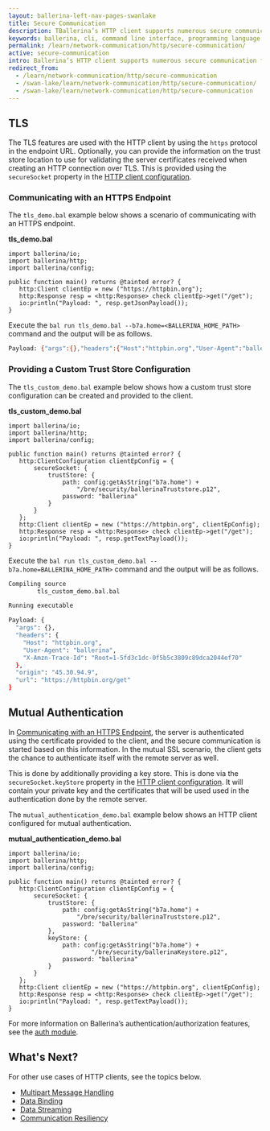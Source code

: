 ```yaml
---
layout: ballerina-left-nav-pages-swanlake
title: Secure Communication
description: TBallerina’s HTTP client supports numerous secure communication features such as Transport Level Security (TLS) and mutual authentication. 
keywords: ballerina, cli, command line interface, programming language
permalink: /learn/network-communication/http/secure-communication/
active: secure-communication
intro: Ballerina’s HTTP client supports numerous secure communication features such as Transport Level Security (TLS) and mutual authentication.   
redirect_from:
  - /learn/network-communication/http/secure-communication
  - /swan-lake/learn/network-communication/http/secure-communication/
  - /swan-lake/learn/network-communication/http/secure-communication
---
```


## TLS

The TLS features are used with the HTTP client by using the `https` protocol in the endpoint URL. Optionally, you can provide the information on the trust store location to use for validating the server certificates received when creating an HTTP connection over TLS. This is provided using the `secureSocket` property in the [HTTP client configuration](/learn/api-docs/ballerina/#/ballerina/http/1.0.6/http/records/ClientConfiguration). 

### Communicating with an HTTPS Endpoint

The `tls_demo.bal` example below shows a scenario of communicating with an HTTPS endpoint. 

**tls_demo.bal**
```ballerina
import ballerina/io;
import ballerina/http;
import ballerina/config;
 
public function main() returns @tainted error? {
   http:Client clientEp = new ("https://httpbin.org");
   http:Response resp = <http:Response> check clientEp->get("/get");
   io:println("Payload: ", resp.getJsonPayload());
}
```

Execute the `bal run tls_demo.bal --b7a.home=<BALLERINA_HOME_PATH>` command and the output will be as follows.

```bash
Payload: {"args":{},"headers":{"Host":"httpbin.org","User-Agent":"ballerina","X-Amzn-Trace-Id":"Root=1-5fd3bed7-6b8c04e179f3e1022231d67a"},"origin":"45.30.94.9","url":"https://httpbin.org/get"}
```

### Providing a Custom Trust Store Configuration

The `tls_custom_demo.bal` example below shows how a custom trust store configuration can be created and provided to the client.

**tls_custom_demo.bal**
```ballerina
import ballerina/io;
import ballerina/http;
import ballerina/config;
 
public function main() returns @tainted error? {
   http:ClientConfiguration clientEpConfig = {
       secureSocket: {
           trustStore: {
               path: config:getAsString("b7a.home") +
                   "/bre/security/ballerinaTruststore.p12",
               password: "ballerina"
           }
       }
   };
   http:Client clientEp = new ("https://httpbin.org", clientEpConfig);
   http:Response resp = <http:Response> check clientEp->get("/get");
   io:println("Payload: ", resp.getTextPayload());
}
```

Execute the `bal run tls_custom_demo.bal --b7a.home=BALLERINA_HOME_PATH>` command and the output will be as follows.

```bash
Compiling source
    	tls_custom_demo.bal.bal

Running executable

Payload: {
  "args": {},
  "headers": {
	"Host": "httpbin.org",
	"User-Agent": "ballerina",
	"X-Amzn-Trace-Id": "Root=1-5fd3c1dc-0f5b5c3809c89dca2044ef70"
  },
  "origin": "45.30.94.9",
  "url": "https://httpbin.org/get"
}
```

## Mutual Authentication

In [Communicating with an HTTPS Endpoint](#communicating-with-an-https-endpoint), the server is authenticated using the certificate provided to the client, and the secure communication is started based on this information. In the mutual SSL scenario, the client gets the chance to authenticate itself with the remote server as well. 

This is done by additionally providing a key store. This is done via the `secureSocket.keyStore` property in the [HTTP client configuration](/learn/api-docs/ballerina/#/ballerina/http/1.0.6/http/records/ClientConfiguration). It will contain your private key and the certificates that will be used used in the authentication done by the remote server. 

The `mutual_authentication_demo.bal` example below shows an HTTP client configured for mutual authentication. 

**mutual_authentication_demo.bal**
```ballerina
import ballerina/io;
import ballerina/http;
import ballerina/config;
 
public function main() returns @tainted error? {
   http:ClientConfiguration clientEpConfig = {
       secureSocket: {
           trustStore: {
               path: config:getAsString("b7a.home") +
                   "/bre/security/ballerinaTruststore.p12",
               password: "ballerina"
           },
           keyStore: {
               path: config:getAsString("b7a.home") +
                       "/bre/security/ballerinaKeystore.p12",
               password: "ballerina"
           }
       }
   };
   http:Client clientEp = new ("https://httpbin.org", clientEpConfig);
   http:Response resp = <http:Response> check clientEp->get("/get");
   io:println("Payload: ", resp.getTextPayload());
}
```

For more information on Ballerina’s authentication/authorization features, see the [auth module](/learn/api-docs/ballerina/#/ballerina/auth/1.0.6).

## What's Next?

For other use cases of HTTP clients, see the topics below.
- [Multipart Message Handling](/learn/network-communication/http/multipart-message-handling)
- [Data Binding](/learn/network-communication/http/data-binding)
- [Data Streaming](/learn/network-communication/http/data-streaming)
- [Communication Resiliency](/learn/network-communication/http/communication-resiliency)